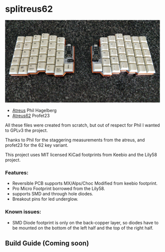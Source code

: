 # splitreus62

![pretty](splitreus62.jpg)


- [Atreus](https://github.com/technomancy/atreus) Phil Hagelberg
- [Atreus62](https://github.com/profet23/atreus62) Profet23

All these files were created from scratch, but out of respect for Phil I wanted to GPLv3 the project. 

Thanks to Phil for the staggering measurements from the atreus, and profet23 for the 62 key variant. 

This project uses MIT licensed KiCad footprints from Keebio and the Lily58 project.

### Features: 
- Reversible PCB supports MX/Alps/Choc Modified from keebio footprint.
- Pro Micro Footprint borrowed from the Lily58.
- supports SMD and through hole diodes.
- Breakout pins for led underglow.


### Known issues:
- SMD Diode footprint is only on the back-copper layer, so diodes have to be mounted on the bottom of the left half and the top of the right half.


## Build Guide (Coming soon)

